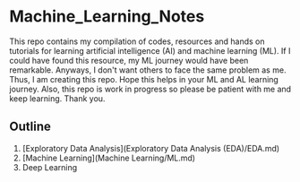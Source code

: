 # Machine_Learning_Notes
This repo contains my compilation of codes, resources and hands on tutorials for learning artificial intelligence (AI) and machine learning (ML). If I could have found this resource, my ML journey would have been remarkable. Anyways, I don't want others to face the same problem as me. Thus, I am creating this repo. Hope this helps in your ML and AL learning journey. Also, this repo is work in progress so please be patient with me and keep learning. Thank you.

## Outline
1. [Exploratory Data Analysis](Exploratory Data Analysis (EDA)/EDA.md)
2. [Machine Learning](Machine Learning/ML.md)
3. Deep Learning
